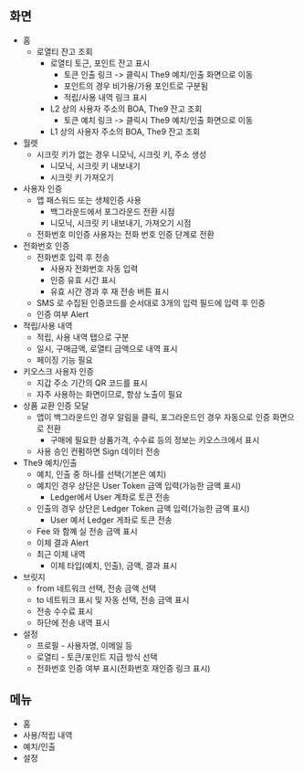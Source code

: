 


## 화면
* 홈
  * 로열티 잔고 조회
    * 로열티 토근, 포인트 잔고 표시
      * 토큰 인출 링크 -> 클릭시 The9 예치/인출 화면으로 이동
      * 포인트의 경우 비가용/가용 포인트로 구분됨
      * 적립/사용 내역 링크 표시
    * L2 상의 사용자 주소의 BOA, The9 잔고 조회
      * 토큰 예치 링크 -> 클릭시 The9 예치/인출 화면으로 이동
    * L1 상의 사용자 주소의 BOA, The9 잔고 조회
* 월렛 
  * 시크릿 키가 없는 경우 니모닉, 시크릿 키, 주소 생성
    * 니모닉, 시크릿 키 내보내기
    * 시크릿 키 가져오기
* 사용자 인증
  * 앱 패스워드 또는 생체인증 사용
    * 백그라운드에서 포그라운드 전환 시점
    * 니모닉, 시크릿 키 내보내기, 가져오기 시점
  * 전화번호 미인증 사용자는 전화 번호 인증 단계로 전환
* 전화번호 인증
  * 전화번호 입력 후 전송
    * 사용자 전화번호 자동 입력
    * 인증 유효 시간 표시
    * 유효 시간 경과 후 재 전송 버튼 표시
  * SMS 로 수집된 인증코드를 순서대로 3개의 입력 필드에 입력 후 인증
  * 인증 여부 Alert
* 적립/사용 내역
  * 적립, 사용 내역 탭으로 구분 
  * 일시, 구매금액, 로열티 금액으로 내역 표시
  * 페이징 기능 필요
* 키오스크 사용자 인증
  * 지갑 주소 기간의 QR 코드를 표시
  * 자주 사용하는 화면이므로, 항상 노출이 필요
* 상품 교환 인증 모달
  * 앱이 백그라운드인 경우 알림을 클릭, 포그라운드인 경우 자동으로 인증 화면으로 전환
    * 구매에 필요한 상품가격, 수수료 등의 정보는 키오스크에서 표시
  * 사용 승인 컨펌하면 Sign 데이터 전송
* The9 예치/인출
  * 예치, 인출 중 하나를 선택(기본은 예치)
  * 예치인 경우 상단은 User Token 금액 입력(가능한 금액 표시)
    * Ledger에서 User 계좌로 토큰 전송
  * 인출의 경우 상단은 Ledger Token 금액 입력(가능한 금액 표시)
    * User 예서 Ledger 게좌로 토큰 전송
  * Fee 와 함꼐 실 전송 금액 표시
  * 이체 결과 Alert
  * 최근 이체 내역 
    * 이체 타입(예치, 인출), 금액, 결과 표시
* 브릿지
  * from 네트워크 선택, 전송 금액 선택
  * to 네트워크 표시 및 자동 선택, 전송 금액 표시
  * 전송 수수료 표시
  * 하단에 전송 내역 표시
* 설정
  * 프로필 - 사용자명, 이메일 등
  * 로열티 - 토큰/포인트 지급 방식 선택
  * 전화번호 인증 여부 표시(전화번호 재인증 링크 표시)


## 메뉴
- 홈
- 사용/적립 내역
- 예치/인출
- 설정